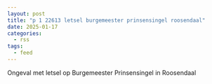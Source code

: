 ```yaml
---
layout: post
title: "p 1 22613 letsel burgemeester prinsensingel roosendaal"
date: 2025-01-17
categories: 
  - rss
tags: 
  - feed
---
```


Ongeval met letsel op Burgemeester Prinsensingel in Roosendaal

